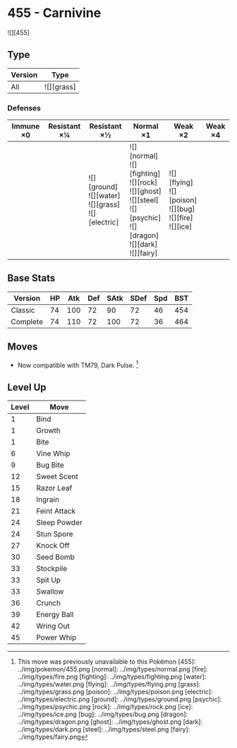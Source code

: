 # 455 - Carnivine
![][455]

## Type

Version | Type
---     | ---
All     | ![][grass]

### Defenses

Immune ×0 | Resistant ×¼ | Resistant ×½                                                 | Normal ×1                                                                                                                           | Weak ×2                                                             | Weak ×4
---       | ---          | ---                                                          | ---                                                                                                                                 | ---                                                                 | ---
&nbsp;    | &nbsp;       | ![][ground]<br>![][water]<br>![][grass]<br>![][electric]<br> | ![][normal]<br>![][fighting]<br>![][rock]<br>![][ghost]<br>![][steel]<br>![][psychic]<br>![][dragon]<br>![][dark]<br>![][fairy]<br> | ![][flying]<br>![][poison]<br>![][bug]<br>![][fire]<br>![][ice]<br> | &nbsp;

## Base Stats

Version  | HP  | Atk | Def | SAtk | SDef | Spd | BST
---      | --- | --- | --- | ---  | ---  | --- | ---
Classic  | 74  | 100 | 72  | 90   | 72   | 46  | 454
Complete | 74  | 110 | 72  | 100  | 72   | 36  | 464

## Moves

 - Now compatible with TM79, Dark Pulse. [^1]

## Level Up

Level | Move
---   | ---
1     | Bind
1     | Growth
1     | Bite
6     | Vine Whip
9     | Bug Bite
12    | Sweet Scent
15    | Razor Leaf
18    | Ingrain
21    | Feint Attack
24    | Sleep Powder
24    | Stun Spore
27    | Knock Off
30    | Seed Bomb
33    | Stockpile
33    | Spit Up
33    | Swallow
36    | Crunch
39    | Energy Ball
42    | Wring Out
45    | Power Whip

[^1]: This move was previously unavailable to this Pokémon
[455]: ../img/pokemon/455.png
[normal]: ../img/types/normal.png
[fire]: ../img/types/fire.png
[fighting]: ../img/types/fighting.png
[water]: ../img/types/water.png
[flying]: ../img/types/flying.png
[grass]: ../img/types/grass.png
[poison]: ../img/types/poison.png
[electric]: ../img/types/electric.png
[ground]: ../img/types/ground.png
[psychic]: ../img/types/psychic.png
[rock]: ../img/types/rock.png
[ice]: ../img/types/ice.png
[bug]: ../img/types/bug.png
[dragon]: ../img/types/dragon.png
[ghost]: ../img/types/ghost.png
[dark]: ../img/types/dark.png
[steel]: ../img/types/steel.png
[fairy]: ../img/types/fairy.png
